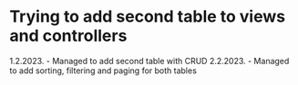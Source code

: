 # Trying to add second table to views and controllers
1.2.2023. - Managed to add second table with CRUD 
2.2.2023. - Managed to add sorting, filtering and paging for both tables
